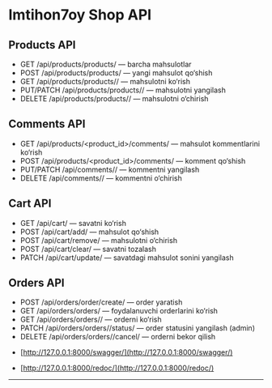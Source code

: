 # Imtihon7oy Shop API

## Products API
- GET /api/products/products/ — barcha mahsulotlar
- POST /api/products/products/ — yangi mahsulot qo‘shish
- GET /api/products/products/<id>/ — mahsulotni ko‘rish
- PUT/PATCH /api/products/products/<id>/ — mahsulotni yangilash
- DELETE /api/products/products/<id>/ — mahsulotni o‘chirish

## Comments API
- GET /api/products/<product_id>/comments/ — mahsulot kommentlarini ko‘rish
- POST /api/products/<product_id>/comments/ — komment qo‘shish
- PUT/PATCH /api/comments/<id>/ — kommentni yangilash
- DELETE /api/comments/<id>/ — kommentni o‘chirish

## Cart API
- GET /api/cart/ — savatni ko‘rish
- POST /api/cart/add/ — mahsulot qo‘shish
- POST /api/cart/remove/ — mahsulotni o‘chirish
- POST /api/cart/clear/ — savatni tozalash
- PATCH /api/cart/update/ — savatdagi mahsulot sonini yangilash

## Orders API
- POST /api/orders/order/create/ — order yaratish
- GET /api/orders/orders/ — foydalanuvchi orderlarini ko‘rish
- GET /api/orders/orders/<id>/ — orderni ko‘rish
- PATCH /api/orders/orders/<id>/status/ — order statusini yangilash (admin)
- DELETE /api/orders/orders/<id>/cancel/ — orderni bekor qilish


<!-- Swagger UI: -->
-  [http://127.0.0.1:8000/swagger/](http://127.0.0.1:8000/swagger/) 

<!-- Redoc UI: -->
-  [http://127.0.0.1:8000/redoc/](http://127.0.0.1:8000/redoc/)

---